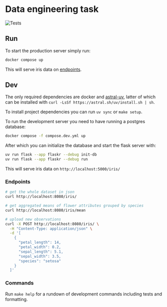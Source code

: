 # Data engineering task

<img
  alt="Tests"
  src="https://github.com/mart-mihkel/deng-task/actions/workflows/pytest.yml/badge.svg"
/>

## Run

To start the production server simply run:
```bash
docker compose up
```
This will serve iris data on [endpoints](#endpoints).

## Dev

The only required dependencies are docker and [astral-uv](https://docs.astral.sh/uv/),
latter of which can be installed with `curl -LsSf https://astral.sh/uv/install.sh | sh`.

To install project dependencies you can run `uv sync` or `make setup`.

To run the development server you need to have running a postgres database:
```bash
docker compose -f compose.dev.yml up
```

After which you can initialize the database and start the flask server with:
```bash
uv run flask --app flaskr --debug init-db
uv run flask --app flaskr --debug run
```

This will serve iris data on `http://localhost:5000/iris/`

### Endpoints

```bash
# get the whole dataset in json
curl http://localhost:8080/iris/
```

```bash
# get aggregated means of flower attributes grouped by species
curl http://localhost:8080/iris/mean
```

```bash
# upload new observations
curl -X POST http://localhost:8080/iris/ \
  -H "Content-Type: application/json" \
  -d '[
    {
      "petal_length": 14,
      "petal_width": 0.2,
      "sepal_length": 5.1,
      "sepal_width": 3.5,
      "species": "setosa"
    }
  ]'
```

### Commands

Run `make help` for a rundown of development commands including tests and formatting.
